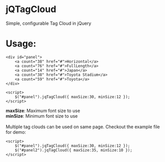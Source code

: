 jQTagCloud
================

Simple, configurable Tag Cloud in jQuery

Usage:
=======

	<div id="panel">				
		<a count="38" href="#">Horizontal</a>
		<a count="76" href="#">FullLength</a>
		<a count="14" href="#">Japan</a>
		<a count="38" href="#">Toyota Stadium</a>
		<a count="59" href="#">Toyota</a>
	</div>
	
	<script>
		$("#panel").jqTagCloud({ maxSize:30, minSize:12 });
	</script>
	
<b>maxSize</b>: Maximum font size to use
<br>
<b>minSize</b>: Minimum font size to use
<br><br>
Multiple tag clouds can be used on same page. Checkout the example file for demo:

	<script>
		$("#panel").jqTagCloud({ maxSize:30, minSize:12 });
		$("#panel2").jqTagCloud({ maxSize:35, minSize:10 });
	</script>
